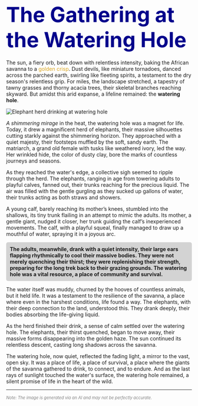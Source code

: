 # <span style="color: darkblue; font-size: 2em;">The Gathering at the Watering Hole</span>

The sun, a fiery orb, beat down with relentless intensity, baking the African savanna to a <span style="color: goldenrod;">golden crisp</span>. Dust devils, like miniature tornadoes, danced across the parched earth, swirling like fleeting spirits, a testament to the dry season's relentless grip. For miles, the landscape stretched, a tapestry of tawny grasses and thorny acacia trees, their skeletal branches reaching skyward. But amidst this arid expanse, a lifeline remained: the **watering hole**.

![Elephant herd drinking at watering hole](https://image.pollinations.ai/prompt/elephant%20herd%20watering%20hole?width=800&height=400&nologo=true)

_A shimmering mirage_ in the heat, the watering hole was a magnet for life. Today, it drew a magnificent herd of elephants, their massive silhouettes cutting starkly against the shimmering horizon. They approached with a quiet majesty, their footsteps muffled by the soft, sandy earth. The matriarch, a grand old female with tusks like weathered ivory, led the way. Her wrinkled hide, the color of dusty clay, bore the marks of countless journeys and seasons.

As they reached the water's edge, a collective sigh seemed to ripple through the herd. The elephants, ranging in age from towering adults to playful calves, fanned out, their trunks reaching for the precious liquid. The air was filled with the gentle gurgling as they sucked up gallons of water, their trunks acting as both straws and showers.

A young calf, barely reaching its mother’s knees, stumbled into the shallows, its tiny trunk flailing in an attempt to mimic the adults. Its mother, a gentle giant, nudged it closer, her trunk guiding the calf’s inexperienced movements. The calf, with a playful squeal, finally managed to draw up a mouthful of water, spraying it in a joyous arc.

<div style="background-color: lightgray; padding: 10px; border-radius: 5px;">
    <strong>The adults, meanwhile, drank with a quiet intensity, their large ears flapping rhythmically to cool their massive bodies. They were not merely quenching their thirst; they were replenishing their strength, preparing for the long trek back to their grazing grounds. The watering hole was a vital resource, a place of community and survival.</strong>
</div>

The water itself was muddy, churned by the hooves of countless animals, but it held life. It was a testament to the resilience of the savanna, a place where even in the harshest conditions, life found a way. The elephants, with their deep connection to the land, understood this. They drank deeply, their bodies absorbing the life-giving liquid.

As the herd finished their drink, a sense of calm settled over the watering hole. The elephants, their thirst quenched, began to move away, their massive forms disappearing into the golden haze. The sun continued its relentless descent, casting long shadows across the savanna.

The watering hole, now quiet, reflected the fading light, a mirror to the vast, open sky. It was a place of life, a place of survival, a place where the giants of the savanna gathered to drink, to connect, and to endure. And as the last rays of sunlight touched the water's surface, the watering hole remained, a silent promise of life in the heart of the wild.

<hr>

<span style="font-size: 0.8em; color: gray;">_Note: The image is generated via an AI and may not be perfectly accurate._</span>
